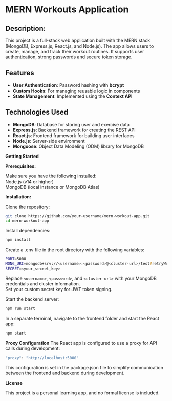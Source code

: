 # MERN Workouts Application

## Description:

This project is a full-stack web application built with the MERN stack (MongoDB, Express.js, React.js, and Node.js). The app allows users to create, manage, and track their workout routines. It supports user authentication, strong passwords and secure token storage.

## Features
- **User Authentication**: Password hashing with **bcrypt**
- **Custom Hooks**: For managing reusable logic in components
- **State Management**: Implemented using the **Context API**

## Technologies Used
- **MongoDB**: Database for storing user and exercise data
- **Express.js**: Backend framework for creating the REST API
- **React.js**: Frontend framework for building user interfaces
- **Node.js**: Server-side environment
- **Mongoose**: Object Data Modeling (ODM) library for MongoDB

**Getting Started**

**Prerequisites:**

Make sure you have the following installed:  
Node.js (v14 or higher)  
MongoDB (local instance or MongoDB Atlas)

**Installation:**

Clone the repository:

```bash
git clone https://github.com/your-username/mern-workout-app.git
cd mern-workout-app
```


Install dependencies:
```bash
npm install
```

Create a .env file in the root directory with the following variables:

```bash
PORT=5000
MONG_URI=mongodb+srv://<username>:<password>@<cluster-url>/test?retryWrites=true&w=majority
SECRET=<your_secret_key>
```

Replace `<username>`, `<password>`, and `<cluster-url>` with your MongoDB credentials and cluster information.  
Set your custom secret key for JWT token signing.

Start the backend server:

```bash
npm run start
```
In a separate terminal, navigate to the frontend folder and start the React app:

```bash
npm start
```

**Proxy Configuration**
The React app is configured to use a proxy for API calls during development:

```bash
"proxy": "http://localhost:5000"
```

This configuration is set in the package.json file to simplify communication between the frontend and backend during development.

**License**

This project is a personal learning app, and no formal license is included.

